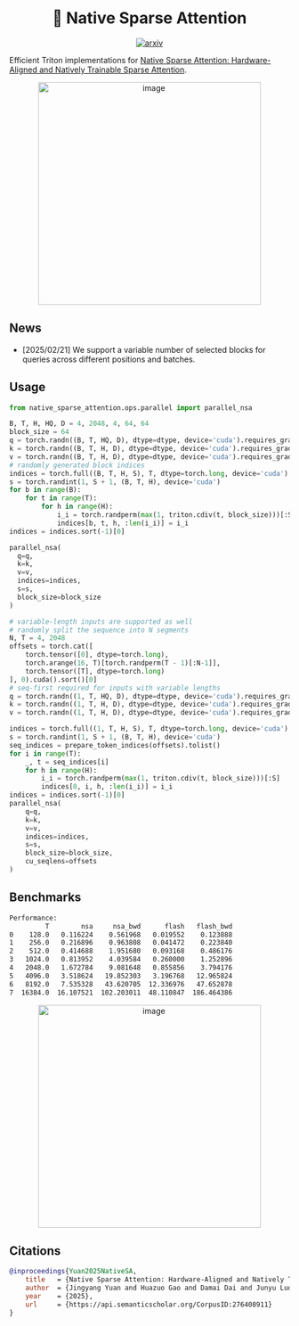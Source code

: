 <div align="center">

# 🐳 Native Sparse Attention

[![arxiv](https://img.shields.io/badge/arXiv-2502.11089-b31b1b.svg?style=flat-square)](https://arxiv.org/abs/2502.11089)

</div>

Efficient Triton implementations for [Native Sparse Attention: Hardware-Aligned and Natively Trainable Sparse Attention](https://arxiv.org/abs/2502.11089).

<div align="center">
  <img width="400" alt="image" src="https://github.com/user-attachments/assets/ace2920d-3894-4556-8039-b70861742551">
</div>

## News

- [2025/02/21] We support a variable number of selected blocks for queries across different positions and batches.

## Usage

```py
from native_sparse_attention.ops.parallel import parallel_nsa

B, T, H, HQ, D = 4, 2048, 4, 64, 64
block_size = 64
q = torch.randn((B, T, HQ, D), dtype=dtype, device='cuda').requires_grad_(True)
k = torch.randn((B, T, H, D), dtype=dtype, device='cuda').requires_grad_(True)
v = torch.randn((B, T, H, D), dtype=dtype, device='cuda').requires_grad_(True)
# randomly generated block indices
indices = torch.full((B, T, H, S), T, dtype=torch.long, device='cuda')
s = torch.randint(1, S + 1, (B, T, H), device='cuda')
for b in range(B):
    for t in range(T):
        for h in range(H):
            i_i = torch.randperm(max(1, triton.cdiv(t, block_size)))[:S]
            indices[b, t, h, :len(i_i)] = i_i
indices = indices.sort(-1)[0]

parallel_nsa(
  q=q,
  k=k,
  v=v,
  indices=indices,
  s=s,
  block_size=block_size
)

# variable-length inputs are supported as well
# randomly split the sequence into N segments
N, T = 4, 2048
offsets = torch.cat([
    torch.tensor([0], dtype=torch.long),
    torch.arange(16, T)[torch.randperm(T - 1)[:N-1]],
    torch.tensor([T], dtype=torch.long)
], 0).cuda().sort()[0]
# seq-first required for inputs with variable lengths
q = torch.randn((1, T, HQ, D), dtype=dtype, device='cuda').requires_grad_()
k = torch.randn((1, T, H, D), dtype=dtype, device='cuda').requires_grad_()
v = torch.randn((1, T, H, D), dtype=dtype, device='cuda').requires_grad_()

indices = torch.full((1, T, H, S), T, dtype=torch.long, device='cuda')
s = torch.randint(1, S + 1, (B, T, H), device='cuda')
seq_indices = prepare_token_indices(offsets).tolist()
for i in range(T):
    _, t = seq_indices[i]
    for h in range(H):
        i_i = torch.randperm(max(1, triton.cdiv(t, block_size)))[:S]
        indices[0, i, h, :len(i_i)] = i_i
indices = indices.sort(-1)[0]
parallel_nsa(
    q=q,
    k=k,
    v=v,
    indices=indices,
    s=s,
    block_size=block_size,
    cu_seqlens=offsets
)
```

## Benchmarks

```sh
Performance:
         T        nsa     nsa_bwd      flash   flash_bwd
0    128.0   0.116224    0.561968   0.019552    0.123888
1    256.0   0.216896    0.963808   0.041472    0.223840
2    512.0   0.414688    1.951680   0.093168    0.486176
3   1024.0   0.813952    4.039584   0.260000    1.252896
4   2048.0   1.672784    9.081648   0.855856    3.794176
5   4096.0   3.518624   19.852303   3.196768   12.965824
6   8192.0   7.535328   43.620705  12.336976   47.652878
7  16384.0  16.107521  102.203011  48.110847  186.464386
```
<div align="center">
<img width="400" alt="image" src="https://github.com/user-attachments/assets/efc25313-b058-47ae-b96e-ed67c62c134d">
</div>

## Citations

```bibtex
@inproceedings{Yuan2025NativeSA,
    title   = {Native Sparse Attention: Hardware-Aligned and Natively Trainable Sparse Attention},
    author  = {Jingyang Yuan and Huazuo Gao and Damai Dai and Junyu Luo and Liang Zhao and Zhengyan Zhang and Zhenda Xie and Y. X. Wei and Lean Wang and Zhiping Xiao and Yuqing Wang and Chong Ruan and Ming Zhang and Wenfeng Liang and Wangding Zeng},
    year    = {2025},
    url     = {https://api.semanticscholar.org/CorpusID:276408911}
}
```
